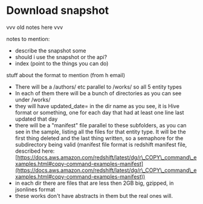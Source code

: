 # Download snapshot

vvv old notes here vvv

notes to mention:

* describe the snapshot some
* should i use the snapshot or the api?
* index (point to the things you can do)

stuff about the format to mention (from h email)

* There will be a /authors/ etc parallel to /works/ so all 5 entity types
* In each of them there will be a bunch of directories as you can see under /works/
* they will have updated\_date= in the dir name as you see, it is Hive format or something, one for each day that had at least one line last updated that day
* there will be a "manifest" file parallel to these subfolders, as you can see in the sample, listing all the files for that entity type.  It will be the first thing deleted and the last thing written, so a semaphore for the subdirectory being valid (manifest file format is redshift manifest file, described here:[https://docs.aws.amazon.com/redshift/latest/dg/r\_COPY\_command\_examples.html#copy-command-examples-manifest](https://docs.aws.amazon.com/redshift/latest/dg/r\_COPY\_command\_examples.html#copy-command-examples-manifest))
* in each dir there are files that are less then 2GB big, gzipped, in jsonlines format&#x20;
* these works don't have abstracts in them but the real ones will.
